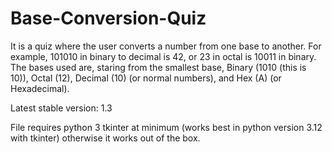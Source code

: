# Base-Conversion-Quiz

It is a quiz where the user converts a number from one base to another.
For example, 101010 in binary to decimal is 42, or 23 in octal is 10011 in binary.
The bases used are, staring from the smallest base, Binary (1010 (this is 10)), Octal (12), Decimal (10) (or normal numbers), and Hex (A) (or Hexadecimal).

Latest stable version: 1.3

File requires python 3 tkinter at minimum (works best in python version 3.12 with tkinter) otherwise it works out of the box.
